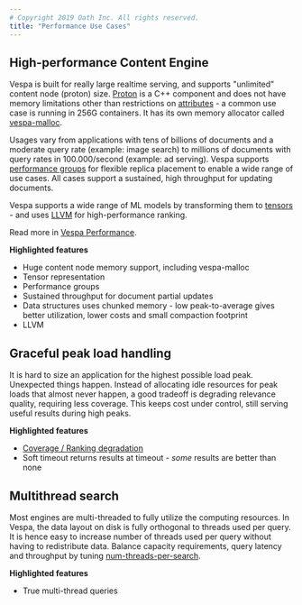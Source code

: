 ```yaml
---
# Copyright 2019 Oath Inc. All rights reserved.
title: "Performance Use Cases"
---
```


## High-performance Content Engine
Vespa is built for really large realtime serving, and supports "unlimited" content node (proton) size.
[Proton](https://docs.vespa.ai/documentation/proton.html)  is a C++ component and does not have memory limitations other than restrictions on
[attributes](https://docs.vespa.ai/documentation/attributes.html) - a common use case is running in 256G containers.
It has its own memory allocator called [vespa-malloc](https://github.com/vespa-engine/vespa/tree/master/vespamalloc).

Usages vary from applications with tens of billions of documents and a moderate query rate (example: image search)
to millions of documents with query rates in 100.000/second (example: ad serving).
Vespa supports [performance groups](https://docs.vespa.ai/documentation/elastic-vespa.html#grouped-distribution)
for flexible replica placement to enable a wide range of use cases.
All cases support a sustained, high throughput for updating documents.

Vespa supports a wide range of ML models by transforming them to [tensors](https://docs.vespa.ai/documentation/tensor-intro.html) -
and uses [LLVM](https://llvm.org) for high-performance ranking.

Read more in [Vespa Performance](https://docs.vespa.ai/documentation/performance/).

**Highlighted features**
* Huge content node memory support, including vespa-malloc
* Tensor representation
* Performance groups
* Sustained throughput for document partial updates
* Data structures uses chunked memory - low peak-to-average gives better utilization, lower costs and small compaction footprint
* LLVM



## Graceful peak load handling
It is hard to size an application for the highest possible load peak.
Unexpected things happen.
Instead of allocating idle resources for peak loads that almost never happen,
a good tradeoff is degrading relevance quality, requiring less coverage.
This keeps cost under control, still serving useful results during high peaks.

**Highlighted features**
* [Coverage / Ranking degradation](https://docs.vespa.ai/documentation/graceful-degradation.html)
* Soft timeout returns results at timeout - _some_ results are better than none



## Multithread search
Most engines are multi-threaded to fully utilize the computing resources.
In Vespa, the data layout on disk is fully orthogonal to threads used per query.
It is hence easy to increase number of threads used per query without having to redistribute data.
Balance capacity requirements, query latency and throughput by tuning
[num-threads-per-search](https://docs.vespa.ai/documentation/reference/search-definitions-reference.html#num-threads-per-search).

**Highlighted features**
* True multi-thread queries
